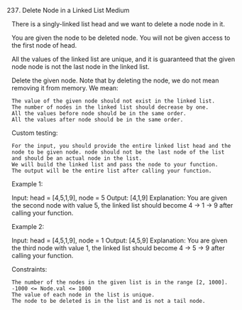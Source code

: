 237. Delete Node in a Linked List
Medium

There is a singly-linked list head and we want to delete a node node in it.

You are given the node to be deleted node. You will not be given access to the first node of head.

All the values of the linked list are unique, and it is guaranteed that the given node node is not the last node in the linked list.

Delete the given node. Note that by deleting the node, we do not mean removing it from memory. We mean:

    The value of the given node should not exist in the linked list.
    The number of nodes in the linked list should decrease by one.
    All the values before node should be in the same order.
    All the values after node should be in the same order.

Custom testing:

    For the input, you should provide the entire linked list head and the node to be given node. node should not be the last node of the list and should be an actual node in the list.
    We will build the linked list and pass the node to your function.
    The output will be the entire list after calling your function.

 

Example 1:

Input: head = [4,5,1,9], node = 5
Output: [4,1,9]
Explanation: You are given the second node with value 5, the linked list should become 4 -> 1 -> 9 after calling your function.

Example 2:

Input: head = [4,5,1,9], node = 1
Output: [4,5,9]
Explanation: You are given the third node with value 1, the linked list should become 4 -> 5 -> 9 after calling your function.

 

Constraints:

    The number of the nodes in the given list is in the range [2, 1000].
    -1000 <= Node.val <= 1000
    The value of each node in the list is unique.
    The node to be deleted is in the list and is not a tail node.

